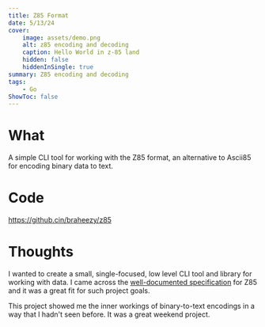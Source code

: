 ```yaml
---
title: Z85 Format
date: 5/13/24
cover:
    image: assets/demo.png
    alt: z85 encoding and decoding
    caption: Hello World in z-85 land
    hidden: false
    hiddenInSingle: true
summary: Z85 encoding and decoding
tags:
    - Go
ShowToc: false
---
```


# What
A simple CLI tool for working with the Z85 format, an alternative to Ascii85 for encoding binary data to text.

# Code
https://github.cin/braheezy/z85

# Thoughts
I wanted to create a small, single-focused, low level CLI tool and library for working with data. I came across the [well-documented specification](https://rfc.zeromq.org/spec/32/) for Z85 and it was a great fit for such project goals.

This project showed me the inner workings of binary-to-text encodings in a way that I hadn't seen before. It was a great weekend project.
